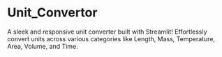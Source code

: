# Unit_Convertor
A sleek and responsive unit converter built with Streamlit! Effortlessly convert units across various categories like Length, Mass, Temperature, Area, Volume, and Time.
